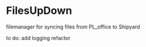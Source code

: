 # FilesUpDown
filemanager for syncing files from PL_office to Shipyard

to do: add logging
refactor
